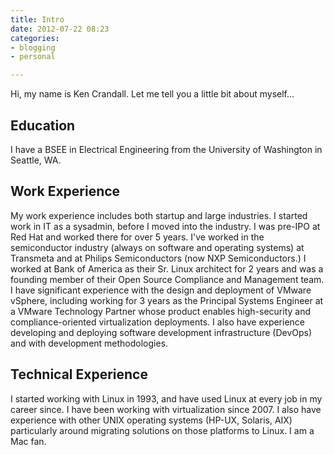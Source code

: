 ```yaml
---
title: Intro
date: 2012-07-22 08:23
categories:
- blogging
- personal

---
```

Hi, my name is Ken Crandall.  Let me tell you a little bit about myself...

## Education

I have a BSEE in Electrical Engineering from the University of Washington in Seattle, WA.

## Work Experience

My work experience includes both startup and large industries. I started work in IT as a sysadmin, before I moved into the industry. I was pre-IPO at Red Hat and worked there for over 5 years. I've worked in the semiconductor industry (always on software and operating systems) at Transmeta and at Philips Semiconductors (now NXP Semiconductors.) I worked at Bank of America as their Sr. Linux architect for 2 years and was a founding member of their Open Source Compliance and Management team.  I have significant experience with the design and deployment of VMware vSphere, including working for 3 years as the Principal Systems Engineer at a VMware Technology Partner whose product enables high-security and compliance-oriented virtualization deployments. I also have experience developing and deploying software development infrastructure (DevOps) and with development methodologies.

## Technical Experience

I started working with Linux in 1993, and have used Linux at every job in my career since. I have been working with virtualization since 2007. I also have experience with other UNIX operating systems (HP-UX, Solaris, AIX) particularly around migrating solutions on those platforms to Linux. I am a Mac fan.
